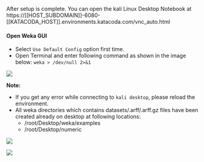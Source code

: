 After setup is complete. You can open the kali Linux Desktop Notebook at https://[[HOST_SUBDOMAIN]]-6080-[[KATACODA_HOST]].environments.katacoda.com/vnc_auto.html

#### Open Weka GUI
- Select `Use Default Config` option first time.
- Open Terminal and enter following command as shown in the image below:
    `weka > /dev/null 2>&1`

![](https://github.com/fenago/katacoda-scenarios/raw/master/machine-learning-mastery-weka/1.png)

**Note:**
- If you get any error while connecting to `kali desktop`, please reload the environment.
- All weka directories which contains datasets/.arff/.arff.gz files have been created already on desktop at following locations:
    * /root/Desktop/weka/examples
    * /root/Desktop/numeric

![](https://github.com/fenago/katacoda-scenarios/raw/master/machine-learning-mastery-weka/2.png)

![](https://github.com/fenago/katacoda-scenarios/raw/master/machine-learning-mastery-weka/3.png)
